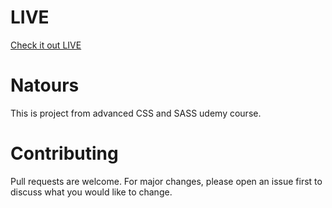 # LIVE

[Check it out LIVE](https://stankovics.github.io/Natours/)

# Natours

This is project from advanced CSS and SASS udemy course.

# Contributing

Pull requests are welcome. For major changes, please open an issue first to discuss what you would like to change.

